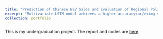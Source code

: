 ```yaml
---
title: "Prediction of Chinese NEV Sales and Evaluation of Regional Policy Effects"
excerpt: "Multivariate LSTM model achieves a higher accuracy<br/><img src='/images/time-series-pred.png'>"
collection: portfolio
---
```


This is my undergraduation project. The report and codes are [here](https://github.com/qjymary/undergraduation_thesis).
